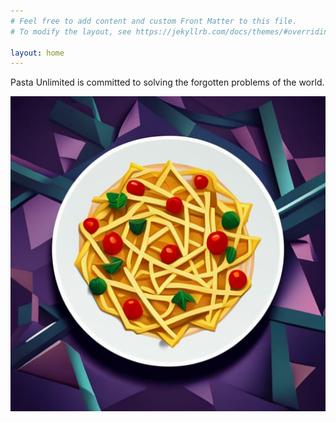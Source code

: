 ```yaml
---
# Feel free to add content and custom Front Matter to this file.
# To modify the layout, see https://jekyllrb.com/docs/themes/#overriding-theme-defaults

layout: home
---
```


Pasta Unlimited is committed to solving the forgotten problems of the world. 


![Pasta Unlimited Logo](/assets/img/pasta-unlimited.jpg)
